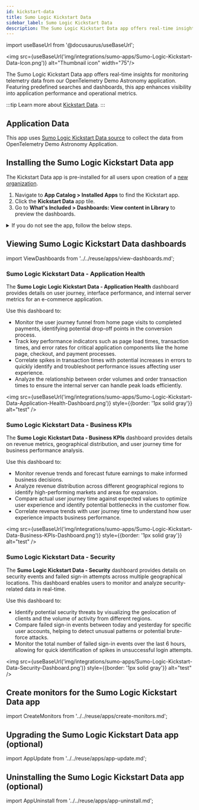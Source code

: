 ```yaml
---
id: kickstart-data
title: Sumo Logic Kickstart Data
sidebar_label: Sumo Logic Kickstart Data
description: The Sumo Logic Kickstart Data app offers real-time insights for monitoring telemetry data from the OpenTelemetry Demo Astronomy application.
---
```


import useBaseUrl from '@docusaurus/useBaseUrl';

<img src={useBaseUrl('img/integrations/sumo-apps/Sumo-Logic-Kickstart-Data-Icon.png')} alt="Thumbnail icon" width="75"/>

The Sumo Logic Kickstart Data app offers real-time insights for monitoring telemetry data from our OpenTelemetry Demo Astronomy application. Featuring predefined searches and dashboards, this app enhances visibility into application performance and operational metrics.

:::tip
Learn more about [Kickstart Data](/docs/get-started/quickstart/#getting-started-with-kickstart-data-in-your-trial).
:::

## Application Data

This app uses [Sumo Logic Kickstart Data source](/docs/send-data/hosted-collectors/cloud-to-cloud-integration-framework/sumo-logic-kickstart-data-source) to collect the data from OpenTelemetry Demo Astronomy Application.

## Installing the Sumo Logic Kickstart Data app

The Kickstart Data app is pre-installed for all users upon creation of a [new organization](/docs/manage/manage-subscription/create-and-manage-orgs).

1. Navigate to **App Catalog > Installed Apps** to find the Kickstart app.
1. Click the **Kickstart Data** app tile.
1. Go to **What's Included > Dashboards: View content in Library** to preview the dashboards.

<details>
<summary>If you do not see the app, follow the below steps.</summary>

import AppInstallNoDataSourceV2 from '../../reuse/apps/app-install-index-apps-v2.md';

<AppInstallNoDataSourceV2/>

</details>

## Viewing Sumo Logic Kickstart Data dashboards

import ViewDashboards from '../../reuse/apps/view-dashboards.md';

<ViewDashboards/>

### Sumo Logic Kickstart Data - Application Health

The **Sumo Logic Logic Kickstart Data - Application Health** dashboard provides details on user journey, interface performance, and internal server metrics for an e-commerce application.

Use this dashboard to:
* Monitor the user journey funnel from home page visits to completed payments, identifying potential drop-off points in the conversion process.
* Track key performance indicators such as page load times, transaction times, and error rates for critical application components like the home page, checkout, and payment processes.
* Correlate spikes in transaction times with potential increases in errors to quickly identify and troubleshoot performance issues affecting user experience.
* Analyze the relationship between order volumes and order transaction times to ensure the internal server can handle peak loads efficiently.

<img src={useBaseUrl('img/integrations/sumo-apps/Sumo-Logic-Kickstart-Data-Application-Health-Dashboard.png')} style={{border: '1px solid gray'}} alt="test" />

### Sumo Logic Kickstart Data - Business KPIs

The **Sumo Logic Kickstart Data - Business KPIs** dashboard provides details on revenue metrics, geographical distribution, and user journey time for business performance analysis.

Use this dashboard to:
* Monitor revenue trends and forecast future earnings to make informed business decisions.
* Analyze revenue distribution across different geographical regions to identify high-performing markets and areas for expansion.
* Compare actual user journey time against expected values to optimize user experience and identify potential bottlenecks in the customer flow.
* Correlate revenue trends with user journey time to understand how user experience impacts business performance.

<img src={useBaseUrl('img/integrations/sumo-apps/Sumo-Logic-Kickstart-Data-Business-KPIs-Dashboard.png')} style={{border: '1px solid gray'}} alt="test" />

### Sumo Logic Kickstart Data - Security

The **Sumo Logic Kickstart Data - Security** dashboard provides details on security events and failed sign-in attempts across multiple geographical locations. This dashboard enables users to monitor and analyze security-related data in real-time.

Use this dashboard to:
* Identify potential security threats by visualizing the geolocation of clients and the volume of activity from different regions.
* Compare failed sign-in events between today and yesterday for specific user accounts, helping to detect unusual patterns or potential brute-force attacks.
* Monitor the total number of failed sign-in events over the last 6 hours, allowing for quick identification of spikes in unsuccessful login attempts.

<img src={useBaseUrl('img/integrations/sumo-apps/Sumo-Logic-Kickstart-Data-Security-Dashboard.png')} style={{border: '1px solid gray'}} alt="test" />

## Create monitors for the Sumo Logic Kickstart Data app

import CreateMonitors from '../../reuse/apps/create-monitors.md';

<CreateMonitors/>

## Upgrading the Sumo Logic Kickstart Data app (optional)

import AppUpdate from '../../reuse/apps/app-update.md';

<AppUpdate/>

## Uninstalling the Sumo Logic Kickstart Data app (optional)

import AppUninstall from '../../reuse/apps/app-uninstall.md';

<AppUninstall/>
